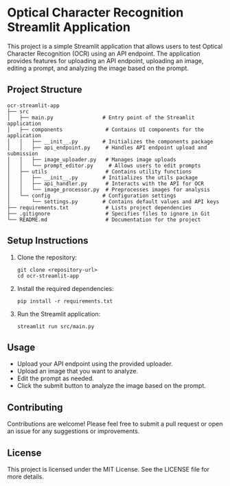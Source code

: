 # Optical Character Recognition Streamlit Application

This project is a simple Streamlit application that allows users to test Optical Character Recognition (OCR) using an API endpoint. The application provides features for uploading an API endpoint, uploading an image, editing a prompt, and analyzing the image based on the prompt.

## Project Structure

```
ocr-streamlit-app
├── src
│   ├── main.py                # Entry point of the Streamlit application
│   ├── components              # Contains UI components for the application
│   │   ├── __init__.py        # Initializes the components package
│   │   ├── api_endpoint.py     # Handles API endpoint upload and submission
│   │   ├── image_uploader.py   # Manages image uploads
│   │   └── prompt_editor.py     # Allows users to edit prompts
│   ├── utils                   # Contains utility functions
│   │   ├── __init__.py        # Initializes the utils package
│   │   ├── api_handler.py      # Interacts with the API for OCR
│   │   └── image_processor.py  # Preprocesses images for analysis
│   └── config                 # Configuration settings
│       └── settings.py        # Contains default values and API keys
├── requirements.txt            # Lists project dependencies
├── .gitignore                  # Specifies files to ignore in Git
└── README.md                   # Documentation for the project
```

## Setup Instructions

1. Clone the repository:
   ```
   git clone <repository-url>
   cd ocr-streamlit-app
   ```

2. Install the required dependencies:
   ```
   pip install -r requirements.txt
   ```

3. Run the Streamlit application:
   ```
   streamlit run src/main.py
   ```

## Usage

- Upload your API endpoint using the provided uploader.
- Upload an image that you want to analyze.
- Edit the prompt as needed.
- Click the submit button to analyze the image based on the prompt.

## Contributing

Contributions are welcome! Please feel free to submit a pull request or open an issue for any suggestions or improvements.

## License

This project is licensed under the MIT License. See the LICENSE file for more details.